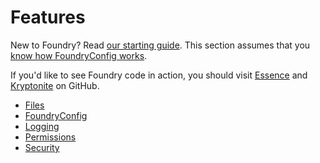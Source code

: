 # Features

New to Foundry? Read [our starting guide](FR-Getting-Started.md). This section assumes that you [know how FoundryConfig works](FR-FoundryConfig.md).

If you'd like to see Foundry code in action, you should visit [Essence](https://github.com/lewmc/essence) and [Kryptonite](https://github.com/lewmc/jailhouse) on GitHub.

- [Files](FR-Files.md)
- [FoundryConfig](FR-FoundryConfig.md)
- [Logging](FR-Logging.md)
- [Permissions](FR-Permissions.md)
- [Security](FR-Security.md)